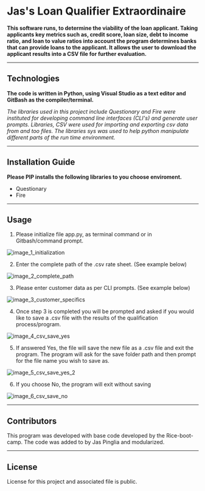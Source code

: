 # Jas's Loan Qualifier Extraordinaire

**This software runs, to determine the viability of the loan applicant. Taking applicants key metrics such as, credit score, loan size, debt to income ratio, and loan to value ratios into account the program determines banks that can provide loans to the applicant. It allows the user to download the applicant results into a CSV file for further evaluation.**

---

## Technologies

**The code is written in Python, using Visual Studio as a text editor and GitBash as the compiler/terminal.** 

*The libraries used in this project include Questionary and Fire were instituted for developing command line interfaces (CLI's) and generate user prompts. Libraries, CSV were used for importing and exporting csv data from and too files. The libraries sys was used to help python manipulate different parts of the run time environment.*

---

## Installation Guide

**Please PIP installs the following libraries to you choose enviroment.** 
- Questionary
- Fire

---

## Usage

1. Please initialize file app.py, as terminal command or in Gitbash/command prompt. 

![image_1_initialization](https://user-images.githubusercontent.com/95830866/148705039-87ebf7e9-dc54-4aa7-b7fd-1fe5b2b98621.PNG)

2. Enter the complete path of the .csv rate sheet. (See example below)

![image_2_complete_path](https://user-images.githubusercontent.com/95830866/148705052-a15618b8-0637-4df9-9875-b1cadb233560.PNG)

3. Please enter customer data as per CLI prompts. (See example below)

![image_3_customer_specifics](https://user-images.githubusercontent.com/95830866/148705061-722d9239-3b7b-400e-b679-becf4c95ac75.PNG)

4. Once step 3 is completed you will be prompted and asked if you would like to save a .csv file with the results of the qualification process/program.  

![image_4_csv_save_yes](https://user-images.githubusercontent.com/95830866/148705081-1c402c19-4d01-4603-b595-c4803e5fb8b4.PNG)

5. If answered Yes, the file will save the new file as a .csv file and exit the program. The program will ask for the save folder path and then prompt for the file name you wish to save as. 

![image_5_csv_save_yes_2](https://user-images.githubusercontent.com/95830866/148705084-128968d5-3e14-41b2-8521-42561e303df4.PNG)

6. If you choose No, the program will exit without saving

![image_6_csv_save_no](https://user-images.githubusercontent.com/95830866/148705089-da456025-7e41-48bf-bff5-915e602e872f.PNG)

---

## Contributors

This program was developed with base code developed by the Rice-boot-camp. The code was added to by Jas Pinglia and modularized. 

---

## License

License for this project and associated file is public.
